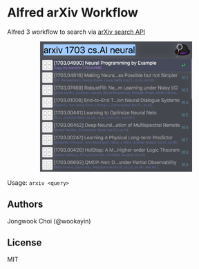 Alfred arXiv Workflow
=====================

Alfred 3 workflow to search via [arXiv search API](https://arxiv.org/help/api/index)

<p align="center">
<img alt="arXiv workflow" src="./screenshot.png" width="70%" />
</p>

Usage: `arxiv <query>`


Authors
-------

Jongwook Choi (@wookayin)


License
-------

MIT
